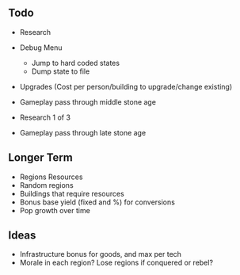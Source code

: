 ## Todo

- Research
- Debug Menu
    - Jump to hard coded states
    - Dump state to file
- Upgrades (Cost per person/building to upgrade/change existing)

- Gameplay pass through middle stone age


- Research 1 of 3
- Gameplay pass through late stone age

## Longer Term

- Regions Resources
- Random regions
- Buildings that require resources
- Bonus base yield (fixed and %) for conversions
- Pop growth over time

## Ideas
- Infrastructure bonus for goods, and max per tech
- Morale in each region? Lose regions if conquered or rebel?
